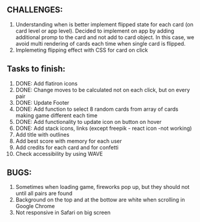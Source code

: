 ## CHALLENGES:
1. Understanding when is better implement flipped state for each card (on card level or app level).
Decided to implement on app by adding additional promp to the card and not add to card object.
In this case, we avoid multi rendering of cards each time when single card is flipped.
2. Implemeting flipping effect with CSS for card on click


## Tasks to finish:
1. DONE: Add flatiron icons
2. DONE: Change moves to be calculated not on each click, but on every pair
3. DONE: Update Footer
4. DONE: Add function to select 8 random cards from array of cards making game different each time 
5. DONE: Add functionality to update icon on button on hover 
6. DONE: Add stack icons, links (except freepik - react icon -not working)
7. Add title with outlines
8. Add best score with memory for each user
9. Add credits for each card and for confetti
10. Check accessibility by using WAVE
    

## BUGS:
1. Sometimes when loading game, fireworks pop up, but they should not until all pairs are found
2. Background on the top and at the bottow are white when scrolling in Google Chrome
3. Not responsive in Safari on big screen
